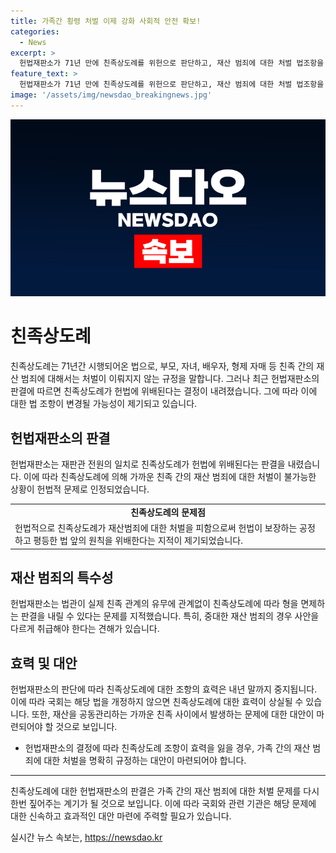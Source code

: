 ```yaml
---
title: 가족간 횡령 처벌 이제 강화 사회적 안전 확보!
categories:
  - News
excerpt: >
  헌법재판소가 71년 만에 친족상도례를 위헌으로 판단하고, 재산 범죄에 대한 처벌 법조항을 변경할 것을 결정했습니다. 방송인 박수홍 씨의 사건을 예로 들면, 가족 간의 재산 범죄에 대한 처벌이 불가능했지만, 이제는 친족 간 중대한 재산 범죄에 대해서도 적용을 고려할 필요가 있다는 지적이 나오고 있습니다. 미성년자나 지적장애인의 경제적 착취 우려 등을 고려하여 법을 바꿔야 한다는 것입니다. 헌재의 판단에 따라 내년 말까지 국회가 법을 변경하지 않으면 해당 조항은 효력을 잃을 예정입니다.
feature_text: >
  헌법재판소가 71년 만에 친족상도례를 위헌으로 판단하고, 재산 범죄에 대한 처벌 법조항을 변경할 것을 결정했습니다. 방송인 박수홍 씨의 사건을 예로 들면, 가족 간의 재산 범죄에 대한 처벌이 불가능했지만, 이제는 친족 간 중대한 재산 범죄에 대해서도 적용을 고려할 필요가 있다는 지적이 나오고 있습니다. 미성년자나 지적장애인의 경제적 착취 우려 등을 고려하여 법을 바꿔야 한다는 것입니다. 헌재의 판단에 따라 내년 말까지 국회가 법을 변경하지 않으면 해당 조항은 효력을 잃을 예정입니다.
image: '/assets/img/newsdao_breakingnews.jpg'
---
```


<p><img src="/assets/img/newsdao_breakingnews.jpg" alt="koreaapp 속보" /></p>

<h1 data-ke-size="size26"><b>친족상도례</b></h1>

<p data-ke-size="size16">친족상도례는 71년간 시행되어온 법으로, 부모, 자녀, 배우자, 형제 자매 등 친족 간의 재산 범죄에 대해서는 처벌이 이뤄지지 않는 규정을 말합니다. 그러나 최근 헌법재판소의 판결에 따르면 친족상도례가 헌법에 위배된다는 결정이 내려졌습니다. 그에 따라 이에 대한 법 조항이 변경될 가능성이 제기되고 있습니다.</p>

<h2 data-ke-size="size24">헌법재판소의 판결</h2>

<p data-ke-size="size16">헌법재판소는 재판관 전원의 일치로 친족상도례가 헌법에 위배된다는 판결을 내렸습니다. 이에 따라 친족상도례에 의해 가까운 친족 간의 재산 범죄에 대한 처벌이 불가능한 상황이 헌법적 문제로 인정되었습니다.</p>

<table>
  <tr>
    <td style="text-align: center; height: 17px;"><b>친족상도례의 문제점</b></td>
  </tr>
  <tr>
    <td>헌법적으로 친족상도례가 재산범죄에 대한 처벌을 피함으로써 헌법이 보장하는 공정하고 평등한 법 앞의 원칙을 위배한다는 지적이 제기되었습니다.</td>
  </tr>
</table>

<h2 data-ke-size="size24">재산 범죄의 특수성</h2>

<p data-ke-size="size16">헌법재판소는 법관이 실제 친족 관계의 유무에 관계없이 친족상도례에 따라 형을 면제하는 판결을 내릴 수 있다는 문제를 지적했습니다. 특히, 중대한 재산 범죄의 경우 사안을 다르게 취급해야 한다는 견해가 있습니다.</p>

<h2 data-ke-size="size24">효력 및 대안</h2>

<p data-ke-size="size16">헌법재판소의 판단에 따라 친족상도례에 대한 조항의 효력은 내년 말까지 중지됩니다. 이에 따라 국회는 해당 법을 개정하지 않으면 친족상도례에 대한 효력이 상실될 수 있습니다. 또한, 재산을 공동관리하는 가까운 친족 사이에서 발생하는 문제에 대한 대안이 마련되어야 할 것으로 보입니다.</p>

<ul>
  <li>헌법재판소의 결정에 따라 친족상도례 조항이 효력을 잃을 경우, 가족 간의 재산 범죄에 대한 처벌을 명확히 규정하는 대안이 마련되어야 합니다.</li>
</ul>

<hr>

<p data-ke-size="size16">친족상도례에 대한 헌법재판소의 판결은 가족 간의 재산 범죄에 대한 처벌 문제를 다시 한번 짚어주는 계기가 될 것으로 보입니다. 이에 따라 국회와 관련 기관은 해당 문제에 대한 신속하고 효과적인 대안 마련에 주력할 필요가 있습니다.</p>
실시간 뉴스 속보는, <a href="https://newsdao.kr" rel="dofollow">https://newsdao.kr</a>


